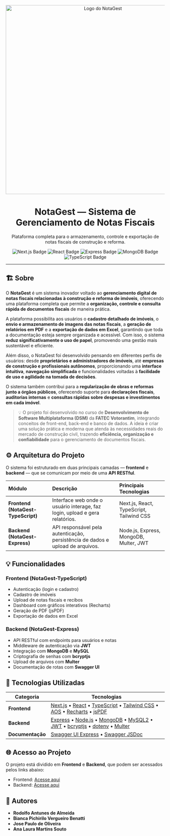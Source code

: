 <p align="center">
  <img src="https://i.postimg.cc/BtBpc5HY/logo-notagest.png" alt="Logo do NotaGest" width="600"/>
</p>

<h1 align="center">NotaGest — Sistema de Gerenciamento de Notas Fiscais</h1>

<p align="center">
  Plataforma completa para o armazenamento, controle e exportação de notas fiscais de construção e reforma.
</p>

<p align="center">
  <img src="https://img.shields.io/badge/Next.js-15.2.4-4CAF50?style=flat&logo=next.js" alt="Next.js Badge"/>
  <img src="https://img.shields.io/badge/React-18.2.0-61DAFB?style=flat&logo=react&logoColor=white" alt="React Badge"/>
  <img src="https://img.shields.io/badge/Express-5.1.0-4CAF50?style=flat&logo=express" alt="Express Badge"/>
  <img src="https://img.shields.io/badge/MongoDB-8.18.1-4DB33D?style=flat&logo=mongodb" alt="MongoDB Badge"/>
  <img src="https://img.shields.io/badge/TypeScript-5.8.3-3178C6?style=flat&logo=typescript" alt="TypeScript Badge"/>
</p>

---
## 🏗️ Sobre

O **NotaGest** é um sistema inovador voltado ao **gerenciamento digital de notas fiscais relacionadas à construção e reforma de imóveis**, oferecendo uma plataforma completa que permite a **organização, controle e consulta rápida de documentos fiscais** de maneira prática.  

A plataforma possibilita aos usuários o **cadastro detalhado de imóveis**, o **envio e armazenamento de imagens das notas fiscais**, a **geração de relatórios em PDF** e a **exportação de dados em Excel**, garantindo que toda a documentação esteja sempre organizada e acessível. Com isso, o sistema **reduz significativamente o uso de papel**, promovendo uma gestão mais sustentável e eficiente.  

Além disso, o NotaGest foi desenvolvido pensando em diferentes perfis de usuários: desde **proprietários e administradores de imóveis**, até **empresas de construção e profissionais autônomos**, proporcionando uma **interface intuitiva**, **navegação simplificada** e funcionalidades voltadas à **facilidade de uso e agilidade na tomada de decisões**.  

O sistema também contribui para a **regularização de obras e reformas junto a órgãos públicos**, oferecendo suporte para **declarações fiscais**, **auditorias internas** e **consultas rápidas sobre despesas e investimentos em cada imóvel**.  

> 💡 O projeto foi desenvolvido no curso de **Desenvolvimento de Software Multiplataforma (DSM)** da **FATEC Votorantim**, integrando conceitos de front-end, back-end e banco de dados. A ideia é criar uma solução prática e moderna que atenda às necessidades reais do mercado de construção civil, trazendo **eficiência, organização e confiabilidade** para o gerenciamento de documentos fiscais.




## ⚙️ Arquitetura do Projeto

O sistema foi estruturado em duas principais camadas — **frontend** e **backend** — que se comunicam por meio de uma **API RESTful**.

| Módulo | Descrição | Principais Tecnologias |
|:--------|:-----------|:------------------------|
| **Frontend (NotaGest-TypeScript)** | Interface web onde o usuário interage, faz login, upload e gera relatórios. | Next.js, React, TypeScript, Tailwind CSS |
| **Backend (NotaGest-Express)** | API responsável pela autenticação, persistência de dados e upload de arquivos. | Node.js, Express, MongoDB, Multer, JWT |



## 💡 Funcionalidades

### Frontend (NotaGest-TypeScript)
- Autenticação (login e cadastro)
- Cadastro de imóveis
- Upload de notas fiscais e recibos
- Dashboard com gráficos interativos (Recharts)
- Geração de PDF (jsPDF)
- Exportação de dados em Excel

### Backend (NotaGest-Express)
- API RESTful com endpoints para usuários e notas
- Middleware de autenticação via **JWT**
- Integração com **MongoDB** e **MySQL**
- Criptografia de senhas com **bcryptjs**
- Upload de arquivos com **Multer**
- Documentação de rotas com **Swagger UI**


## 🧩 Tecnologias Utilizadas

| Categoria | Tecnologias |
|------------|--------------|
| **Frontend** | [Next.js](https://nextjs.org) • [React](https://react.dev) • [TypeScript](https://www.typescriptlang.org) • [Tailwind CSS](https://tailwindcss.com) • [AOS](https://michalsnik.github.io/aos/) • [Recharts](https://recharts.org) • [jsPDF](https://github.com/parallax/jsPDF) |
| **Backend** | [Express](https://expressjs.com) • [Node.js](https://nodejs.org) • [MongoDB](https://www.mongodb.com) • [MySQL2](https://www.npmjs.com/package/mysql2) • [JWT](https://jwt.io) • [bcryptjs](https://www.npmjs.com/package/bcryptjs) • [dotenv](https://www.npmjs.com/package/dotenv) • [Multer](https://www.npmjs.com/package/multer) |
| **Documentação** | [Swagger UI Express](https://www.npmjs.com/package/swagger-ui-express) • [Swagger JSDoc](https://www.npmjs.com/package/swagger-jsdoc) |



## 🌐 Acesso ao Projeto

O projeto está dividido em **Frontend** e **Backend**, que podem ser acessados pelos links abaixo:  

- Frontend: [Acesse aqui](https://nota-gest-frontend.vercel.app/)  
- Backend: [Acesse aqui](https://notagest-0o2r.onrender.com/)  

## 🔹 Autores

- **Rodolfo Antunes de Almeida**  
- **Bianca Pichirilo Vergueiro Benatti**  
- **Jose Paulo de Oliveira**  
- **Ana Laura Martins Souto**

